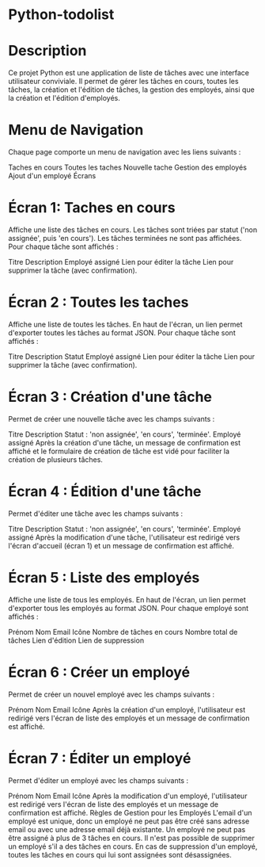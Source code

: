 # Python-todolist

# Description
Ce projet Python est une application de liste de tâches avec une interface utilisateur conviviale. Il permet de gérer les tâches en cours, toutes les tâches, la création et l'édition de tâches, la gestion des employés, ainsi que la création et l'édition d'employés.

# Menu de Navigation
Chaque page comporte un menu de navigation avec les liens suivants :

Taches en cours
Toutes les taches
Nouvelle tache
Gestion des employés
Ajout d'un employé
Écrans
# Écran 1: Taches en cours
Affiche une liste des tâches en cours. Les tâches sont triées par statut ('non assignée', puis 'en cours'). Les tâches terminées ne sont pas affichées.
Pour chaque tâche sont affichés :

Titre
Description
Employé assigné
Lien pour éditer la tâche
Lien pour supprimer la tâche (avec confirmation).
# Écran 2 : Toutes les taches
Affiche une liste de toutes les tâches.
En haut de l'écran, un lien permet d'exporter toutes les tâches au format JSON.
Pour chaque tâche sont affichés :

Titre
Description
Statut
Employé assigné
Lien pour éditer la tâche
Lien pour supprimer la tâche (avec confirmation).

# Écran 3 : Création d'une tâche
Permet de créer une nouvelle tâche avec les champs suivants :

Titre
Description
Statut : 'non assignée', 'en cours', 'terminée'.
Employé assigné
Après la création d'une tâche, un message de confirmation est affiché et le formulaire de création de tâche est vidé pour faciliter la création de plusieurs tâches.

# Écran 4 : Édition d'une tâche
Permet d'éditer une tâche avec les champs suivants :

Titre
Description
Statut : 'non assignée', 'en cours', 'terminée'.
Employé assigné
Après la modification d'une tâche, l'utilisateur est redirigé vers l'écran d'accueil (écran 1) et un message de confirmation est affiché.

# Écran 5 : Liste des employés
Affiche une liste de tous les employés.
En haut de l'écran, un lien permet d'exporter tous les employés au format JSON.
Pour chaque employé sont affichés :

Prénom
Nom
Email
Icône
Nombre de tâches en cours
Nombre total de tâches
Lien d'édition
Lien de suppression

# Écran 6 : Créer un employé
Permet de créer un nouvel employé avec les champs suivants :

Prénom
Nom
Email
Icône
Après la création d'un employé, l'utilisateur est redirigé vers l'écran de liste des employés et un message de confirmation est affiché.

# Écran 7 : Éditer un employé
Permet d'éditer un employé avec les champs suivants :

Prénom
Nom
Email
Icône
Après la modification d'un employé, l'utilisateur est redirigé vers l'écran de liste des employés et un message de confirmation est affiché.
Règles de Gestion pour les Employés
L'email d'un employé est unique, donc un employé ne peut pas être créé sans adresse email ou avec une adresse email déjà existante.
Un employé ne peut pas être assigné à plus de 3 tâches en cours.
Il n'est pas possible de supprimer un employé s'il a des tâches en cours. En cas de suppression d'un employé, toutes les tâches en cours qui lui sont assignées sont désassignées.